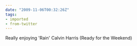 ```yaml
---
date: "2009-11-06T00:32:26Z"
tags:
- imported
- from-twitter
---
```

Really enjoying 'Rain' Calvin Harris \(Ready for the Weekend\)
